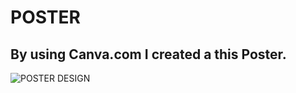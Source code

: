 # POSTER
## By using Canva.com I created a this Poster.
![POSTER DESIGN](https://user-images.githubusercontent.com/73377406/100522321-cfd89100-31cf-11eb-8184-11a9b972fb8b.png)

